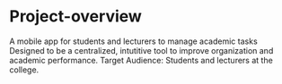 # Project-overview
A mobile app for students and lecturers to manage academic tasks 
Designed to be a centralized, intutitive tool to improve organization and academic performance.
Target Audience: Students and lecturers at the college.

